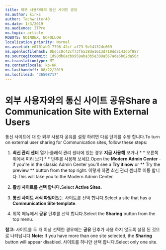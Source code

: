 ```yaml
---
title: 외부 사용자와의 통신 사이트 공유
ms.author: kirks
author: Techwriter40
ms.date: 1/3/2019
ms.audience: ITPro
ms.topic: article
ROBOTS: NOINDEX, NOFOLLOW
localization_priority: Normal
ms.assetid: e0701ab9-7798-42cf-af73-9e14132dc669
ms.openlocfilehash: 0bdcc0c42cf73f6538de1613d710dd2143dbf887
ms.sourcegitcommit: 1d98db8acb9959aba3b5e308a567ade6b62da56c
ms.translationtype: MT
ms.contentlocale: ko-KR
ms.lasthandoff: 08/22/2019
ms.locfileid: "36508717"
---
```

# <a name="share-a-communication-site-with-external-users"></a><span data-ttu-id="852c0-102">외부 사용자와의 통신 사이트 공유</span><span class="sxs-lookup"><span data-stu-id="852c0-102">Share a Communication Site with External Users</span></span>

<span data-ttu-id="852c0-103">통신 사이트에 대 한 외부 사용자 공유를 설정 하려면 다음 단계를 수행 합니다.</span><span class="sxs-lookup"><span data-stu-id="852c0-103">To turn on external user sharing for Communication sites, follow these steps:</span></span> 
  
1. <span data-ttu-id="852c0-104">**최신 관리 센터** 열기-클래식 관리 센터에 있는 경우 **지금 사용해** 보거나 \* \* 오른쪽 위에서 미리 보기 \* \* 단추를 사용해 보세요.</span><span class="sxs-lookup"><span data-stu-id="852c0-104">Open the **Modern Admin Center** - If you're in the classic Admin Center you'll see a **Try it now** or \*\* Try the preview \*\* button from the top right.</span></span> <span data-ttu-id="852c0-105">이렇게 하면 최신 관리 센터로 이동 합니다.</span><span class="sxs-lookup"><span data-stu-id="852c0-105">This will take you to the Modern Admin Center.</span></span> 
  
2. <span data-ttu-id="852c0-106">**활성 사이트를 선택 합니다.**</span><span class="sxs-lookup"><span data-stu-id="852c0-106">Select **Active Sites.**</span></span>
  
3. <span data-ttu-id="852c0-107">**통신 사이트 서식 파일이**있는 사이트를 선택 합니다.</span><span class="sxs-lookup"><span data-stu-id="852c0-107">Select a site that has a **Communication Site template**.</span></span> 
  
4. <span data-ttu-id="852c0-108">위쪽 메뉴에서 **공유** 단추를 선택 합니다.</span><span class="sxs-lookup"><span data-stu-id="852c0-108">Select the **Sharing** button from the top menu.</span></span> 
  
 <span data-ttu-id="852c0-109">**참고:** 사이트를 두 개 이상 선택한 경우에는 **공유** 단추가 사용 하지 않도록 설정 된 것으로 나타납니다.</span><span class="sxs-lookup"><span data-stu-id="852c0-109">**Note:** If you have more than one site selected, the **Sharing** button will appear disabled.</span></span> <span data-ttu-id="852c0-110">사이트를 하나만 선택 합니다.</span><span class="sxs-lookup"><span data-stu-id="852c0-110">Select only one site.</span></span> 
  

